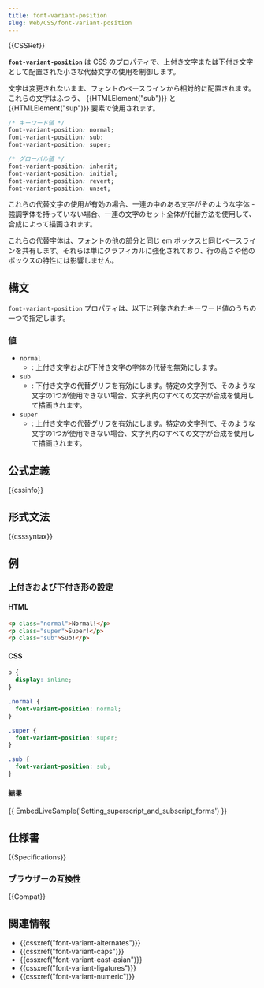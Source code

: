 ```yaml
---
title: font-variant-position
slug: Web/CSS/font-variant-position
---
```


{{CSSRef}}

**`font-variant-position`** は CSS のプロパティで、上付き文字または下付き文字として配置された小さな代替文字の使用を制御します。

文字は変更されないまま、フォントのベースラインから相対的に配置されます。これらの文字はふつう、 {{HTMLElement("sub")}} と {{HTMLElement("sup")}} 要素で使用されます。

```css
/* キーワード値 */
font-variant-position: normal;
font-variant-position: sub;
font-variant-position: super;

/* グローバル値 */
font-variant-position: inherit;
font-variant-position: initial;
font-variant-position: revert;
font-variant-position: unset;
```

これらの代替文字の使用が有効の場合、一連の中のある文字がそのような字体 - 強調字体を持っていない場合、一連の文字のセット全体が代替方法を使用して、合成によって描画されます。

これらの代替字体は、フォントの他の部分と同じ em ボックスと同じベースラインを共有します。それらは単にグラフィカルに強化されており、行の高さや他のボックスの特性には影響しません。

## 構文

`font-variant-position` プロパティは、以下に列挙されたキーワード値のうちの一つで指定します。

### 値

- `normal`
  - : 上付き文字および下付き文字の字体の代替を無効にします。
- `sub`
  - : 下付き文字の代替グリフを有効にします。特定の文字列で、そのような文字の1つが使用できない場合、文字列内のすべての文字が合成を使用して描画されます。
- `super`
  - : 上付き文字の代替グリフを有効にします。特定の文字列で、そのような文字の1つが使用できない場合、文字列内のすべての文字が合成を使用して描画されます。

## 公式定義

{{cssinfo}}

## 形式文法

{{csssyntax}}

## 例

<h3 id="Setting_superscript_and_subscript_forms">上付きおよび下付き形の設定</h3>

#### HTML

```html
<p class="normal">Normal!</p>
<p class="super">Super!</p>
<p class="sub">Sub!</p>
```

#### CSS

```css
p {
  display: inline;
}

.normal {
  font-variant-position: normal;
}

.super {
  font-variant-position: super;
}

.sub {
  font-variant-position: sub;
}
```

#### 結果

{{ EmbedLiveSample('Setting_superscript_and_subscript_forms') }}

## 仕様書

{{Specifications}}

### ブラウザーの互換性

{{Compat}}

## 関連情報

- {{cssxref("font-variant-alternates")}}
- {{cssxref("font-variant-caps")}}
- {{cssxref("font-variant-east-asian")}}
- {{cssxref("font-variant-ligatures")}}
- {{cssxref("font-variant-numeric")}}
